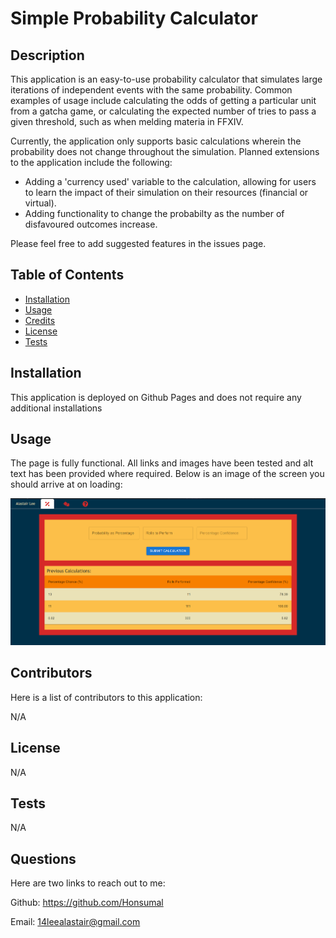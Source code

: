 # Simple Probability Calculator

## Description
This application is an easy-to-use probability calculator that simulates large iterations of independent events with the same probability. Common examples of usage include calculating the odds of getting a particular unit from a gatcha game, or calculating the expected number of tries to pass a given threshold, such as when melding materia in FFXIV. 

Currently, the application only supports basic calculations wherein the probability does not change throughout the simulation. Planned extensions to the application include the following:

- Adding a 'currency used' variable to the calculation, allowing for users to learn the impact of their simulation on their resources (financial or virtual).
- Adding functionality to change the probabilty as the number of disfavoured outcomes increase.

Please feel free to add suggested features in the issues page.

## Table of Contents

- [Installation](#installation)
- [Usage](#usage)
- [Credits](#credits)
- [License](#license)
- [Tests](#tests)

## Installation

This application is deployed on Github Pages and does not require any additional installations

## Usage

The page is fully functional. All links and images have been tested and alt text has been provided where required. Below is an image of the screen you should arrive at on loading:

![finished-webpage](./public/finished-webpage.png)

## Contributors

Here is a list of contributors to this application:

N/A

## License

N/A

## Tests

N/A

## Questions

Here are two links to reach out to me:

Github: https://github.com/Honsumal

Email: 14leealastair@gmail.com